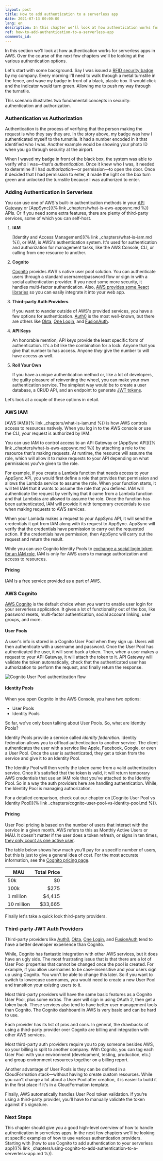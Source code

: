 ```yaml
---
layout: post
title: How to add authentication to a serverless app
date: 2021-07-13 00:00:00
lang: en
description: In this chapter we'll look at how authentication works for serverless apps in AWS. We'll be looking at the differences between authentication and authorization, the various authentication options, and go into detail for IAM and Cognito.
ref: how-to-add-authentication-to-a-serverless-app
comments_id: 
---
```


In this section we'll look at how authentication works for serverless apps in AWS. Over the course of the next few chapters we'll be looking at the various authentication options.

Let's start with some background. Say I was issued a [RFID security badge](https://en.wikipedia.org/wiki/Radio-frequency_identification) by my company. Every morning I'll need to walk through a metal turnstile in the fence, and wave my badge in front of a black, plastic box. It would click and the indicator would turn green. Allowing me to push my way through the turnstile.

This scenario illustrates two fundamental concepts in security: authentication and authorization.

### Authentication vs Authorization

Authentication is the process of verifying that the person making the request is who they say they are. In the story above, my badge was how I authenticated myself to the turnstile. It had a number encoded in it that identified who I was. Another example would be showing your photo ID when you go through security at the airport.

When I waved my badge in front of the black box, the system was able to verify who I was—that's *authentication*. Once it knew who I was, it needed to determine if I had *authorization*—or permission—to open the door. Once it decided that I had permission to enter, it made the light on the box turn green and unlocked the turnstile because I was authorized to enter.

### Adding Authentication in Serverless

You can use one of AWS's built-in authentication methods in your [API Gateway](https://aws.amazon.com/api-gateway/) or [AppSync]({% link _chapters/what-is-aws-appsync.md %}) APIs. Or if you need some extra features, there are plenty of third-party services, some of which you can self-host.

1. **IAM**

   [Identity and Access Management]({% link _chapters/what-is-iam.md %}), or IAM, is AWS's authentication system. It's used for authentication and authorization for management tasks, like the AWS Console, CLI, or calling from one resource to another.

2. **Cognito**

   [Cognito](https://aws.amazon.com/cognito/) provides AWS's native user pool solution. You can authenticate users through a standard username/password flow or sign in with a social authentication provider. If you need some more security, it handles multi-factor authentication. Also, [AWS provides some React libraries](https://docs.amplify.aws/guides/authentication/custom-auth-flow/q/platform/js) so you can easily integrate it into your web app.

3. **Third-party Auth Providers**

   If you want to wander outside of AWS's provided services, you have a few options for authentication. [Auth0](https://auth0.com/) is the most well-known, but there are others like [Okta](https://www.okta.com/), [One Login](https://onelogin.com/), and [FusionAuth](https://fusionauth.io/).

4. **API Keys**

   An honorable mention, API keys provide the least specific form of authentication. It's a bit like the combination for a lock. Anyone that you give that number to has access. Anyone *they* give the number to will have access as well.

5. **Roll Your Own**

   If you have a unique authentication method or, like a lot of developers, the guilty pleasure of reinventing the wheel, you can make your own authentication service. The simplest way would be to create a user database, a CRUD API, and an endpoint to generate [JWT tokens](https://en.wikipedia.org/wiki/JSON_Web_Token).

Let’s look at a couple of these options in detail.

### AWS IAM

[AWS IAM]({% link _chapters/what-is-iam.md %}) is how AWS controls access to resources natively. When you log in to the AWS console or use the CLI, your request is authorized by IAM.

You can use IAM to control access to an API Gateway or [AppSync API]({% link _chapters/what-is-aws-appsync.md %}) by attaching a role to the resource that's making requests. At runtime, the resource will assume the role, which will allow it to make requests to your API depending on what permissions you've given to the role.

For example, if you create a Lambda function that needs access to your AppSync API, you would first define a role that provides that permission and allows the Lambda service to assume the role. When your function starts, it will tell IAM that it wants to assume the role that you defined. IAM will authenticate the request by verifying that it came from a Lambda function and that Lambdas are allowed to assume the role. Once the function has been authenticated, IAM will provide it with temporary credentials to use when making requests to AWS services.

When your Lambda makes a request to your AppSync API, it will send the credentials it got from IAM along with its request to AppSync. AppSync will verify that the credentials have permission to carry out the requested action. If the credentials have permission, then AppSync will carry out the request and return the result.

While you can use Cognito Identity Pools to [exchange a social login token for an IAM role](https://docs.aws.amazon.com/cognito/latest/developerguide/cognito-identity.html), IAM is only for AWS users to manage authorization and access to resources.

#### Pricing

IAM is a free service provided as a part of AWS.

### AWS Cognito

[AWS Cognito](https://aws.amazon.com/cognito/) is the default choice when you want to enable user login for your serverless application. It gives a lot of functionality out of the box, like password resets, multi-factor authentication, social account linking, user groups, and more.

#### User Pools

A user's info is stored in a Cognito User Pool when they sign up. Users will then authenticate with a username and password. Once the User Pool has authenticated the user, it will send back a token. Then, when a user makes a request to your API Gateway, it will attach the token to it. API Gateway will validate the token automatically, check that the authenticated user has authorization to perform the request, and finally return the response.

![Cognito User Pool authentication flow](/assets/diagrams/cognito-user-pool-authentication-flow.png)

#### Identity Pools

When you open Cognito in the AWS Console, you have two options:

 * User Pools
 * Identity Pools

So far, we've only been talking about User Pools. So, what are Identity Pools?

Identity Pools provide a service called *identity federation*. Identity federation allows you to offload authentication to another service. The client authenticates the user with a service like Apple, Facebook, Google, or even a User Pool. Once the user is authenticated, they get a token from the service and give it to an Identity Pool.

The Identity Pool will then verify the token came from a valid authentication service. Once it's satisfied that the token is valid, it will return temporary AWS credentials that use an IAM role that you've attached to the Identity Pool. So in a way the auth providers here are handling authentication. While, the Identity Pool is managing authorization.

For a detailed comparison, check out our chapter on [Cognito User Pool vs Identity Pool]({% link _chapters/cognito-user-pool-vs-identity-pool.md %}).

#### Pricing

User Pool pricing is based on the number of users that interact with the service in a given month. AWS refers to this as Monthly Active Users or MAU. It doesn't matter if the user does a token refresh, or signs in ten times, [they only count as one active user](https://aws.amazon.com/cognito/pricing/).

The table below shows how much you'll pay for a specific number of users, but this is just to give a general idea of cost. For the most accurate information, see the [Cognito pricing page](https://aws.amazon.com/cognito/pricing/).

| MAU        | Total Price |
| ---------- | ----------: |
| 50k        |          $0 |
| 100k       |        $275 |
| 1 million  |      $4,415 |
| 10 million |     $33,665 |

Finally let's take a quick look third-party providers.

### Third-party JWT Auth Providers

Third-party providers like [Auth0](https://auth0.com/), [Okta](https://www.okta.com/), [One Login](https://onelogin.com/), and [FusionAuth](https://fusionauth.io/) tend to have a better developer experience than Cognito.

While, Cognito has fantastic integration with other AWS services, but it does have an ugly side. The most frustrating issue that is that there are a lot of User Pool properties that cannot be changed once the pool is created. For example, if you allow usernames to be case-insensitive and your users sign up using Cognito. You won't be able to change this later. So if you want to switch to lowercase usernames, you would need to create a new User Pool and transition your existing users to it.

Most third-party providers will have the same basic features as a Cognito User Pool, plus some extras. The user will sign in using OAuth 2, then get a token back. These services also tend to have better user management tools than Cognito. The Cognito dashboard in AWS is very basic and can be hard to use.

Each provider has its list of pros and cons. In general, the drawbacks of using a third-party provider over Cognito are billing and integration with other AWS services.

Most third-party auth providers require you to pay someone besides AWS, so your billing is split to another company. With Cognito, you can tag each User Pool with your environment (development, testing, production, etc.) and group environment resources together on a billing report.

Another advantage of User Pools is they can be defined in a CloudFormation stack—without having to create custom resources. While you can't change a lot about a User Pool after creation, it is easier to build it in the first place if it's in a CloudFormation template.

Finally, AWS automatically handles User Pool token validation. If you're using a third-party provider, you'll have to manually validate the token against it's signature.

### Next Steps

This chapter should give you a good high-level overview of how to handle authentication in serverless apps. In the next few chapters we'll be looking at specific examples of how to use various authentication providers. Starting with [how to use Cognito to add authentication to your serverless app]({% link _chapters/using-cognito-to-add-authentication-to-a-serverless-app.md %}).
